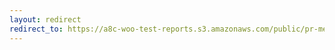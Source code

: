 ```yaml
---
layout: redirect
redirect_to: https://a8c-woo-test-reports.s3.amazonaws.com/public/pr-merge/37559/api/index.html
---
```

